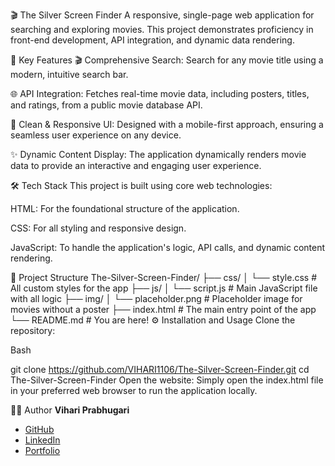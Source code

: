 🎬 The Silver Screen Finder
A responsive, single-page web application for searching and exploring movies. This project demonstrates proficiency in front-end development, API integration, and dynamic data rendering.

🚀 Key Features
🎬 Comprehensive Search: Search for any movie title using a modern, intuitive search bar.

🌐 API Integration: Fetches real-time movie data, including posters, titles, and ratings, from a public movie database API.

🎨 Clean & Responsive UI: Designed with a mobile-first approach, ensuring a seamless user experience on any device.

✨ Dynamic Content Display: The application dynamically renders movie data to provide an interactive and engaging user experience.

🛠️ Tech Stack
This project is built using core web technologies:

HTML: For the foundational structure of the application.

CSS: For all styling and responsive design.

JavaScript: To handle the application's logic, API calls, and dynamic content rendering.

📁 Project Structure
The-Silver-Screen-Finder/
├── css/
│   └── style.css       # All custom styles for the app
├── js/
│   └── script.js       # Main JavaScript file with all logic
├── img/
│   └── placeholder.png # Placeholder image for movies without a poster
├── index.html          # The main entry point of the app
└── README.md           # You are here!
⚙️ Installation and Usage
Clone the repository:

Bash

git clone https://github.com/VIHARI1106/The-Silver-Screen-Finder.git
cd The-Silver-Screen-Finder
Open the website:
Simply open the index.html file in your preferred web browser to run the application locally.

👨‍💻 Author
**Vihari Prabhugari**
* [GitHub](https://github.com/VIHARI1106)
* [LinkedIn](https://www.linkedin.com/in/vihari-prabhugari-a696492b5/)
* [Portfolio](https://github.com/VIHARI1106/portfolio.git)
